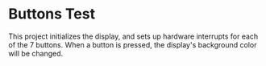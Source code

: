 # Buttons Test

This project initializes the display, and sets up hardware interrupts for each of the 7 buttons. When a button is pressed, the display's background color will be changed.
